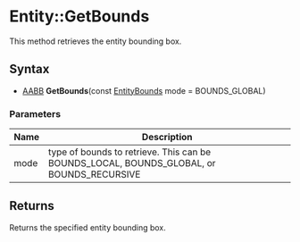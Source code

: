 # Entity::GetBounds #
This method retrieves the entity bounding box.

## Syntax ##
- [AABB](AABB.md) **GetBounds**(const [EntityBounds](Constants.md) mode = BOUNDS_GLOBAL)

### Parameters ###
| Name | Description |
| --- | --- |
| mode | type of bounds to retrieve. This can be BOUNDS_LOCAL, BOUNDS_GLOBAL, or BOUNDS_RECURSIVE |

## Returns ##
Returns the specified entity bounding box.